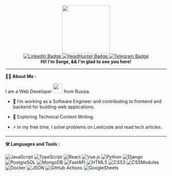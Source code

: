 <div align="center">
  <img src="https://media.giphy.com/media/1sgetPM00wWqJpVUTl/giphy.gif" width="150"/>
  <br>
  <a href="https://www.linkedin.com/in/varaeff/">
    <img src="https://img.shields.io/badge/LinkedIn-blue?style=for-the-badge&logo=linkedin&logoColor=white" alt="LinkedIn Badge"/>
  </a>
  <a href="https://hh.ru/resume/e9290c16ff008505e80039ed1f736563726574">
    <img src="https://img.shields.io/badge/HeadHunter-red?style=for-the-badge" alt="HeadHunter Badge"/>
  </a>
  <a href="https://t.me/varaeff">
    <img src="https://img.shields.io/badge/Telegram-blue?style=for-the-badge&logo=telegram&logoColor=white" alt="Telegram Badge"/>
  </a>
  <br>
  <img src="https://komarev.com/ghpvc/?username=varaeff&style=flat-square&color=blue" alt=""/>
  <br>
  <b>Hi! I'm Serge, && I'm glad to see you here!</b>
</div>

---

<b>:man_technologist: About Me :</b>
<p>I am a Web Developer <img src="https://media.giphy.com/media/WUlplcMpOCEmTGBtBW/giphy.gif" width="30"> from Russia.</p>

- :telescope: I’m working as a Software Engineer and contributing to frontend and backend for building web applications.

- :seedling: Exploring Technical Content Writing.

- :zap: In my free time, I solve problems on Leetcode and read tech articles.

---

<b>:hammer_and_wrench: Languages and Tools :</b>
<br><br>
![JavaScript](https://img.shields.io/badge/JavaScript-F7DF1E?style=for-the-badge&logo=javascript&logoColor=black)
![TypeScript](https://img.shields.io/badge/TypeSctipt-316192?style=for-the-badge&logo=typescript&logoColor=white)
![React](https://img.shields.io/badge/react-%2320232a.svg?style=for-the-badge&logo=react&logoColor=%2361DAFB)
![Vue.js](https://img.shields.io/badge/Vue.js-green?style=for-the-badge&logo=vuedotjs&logoColor=white)
![Python](https://img.shields.io/badge/Python-gray?style=for-the-badge&logo=python&logoColor=white)
![Django](https://img.shields.io/badge/Django-black?style=for-the-badge&logo=django&logoColor=white)
![PostgreSQL](https://img.shields.io/badge/PostgreSQL-%23E0234E.svg?style=for-the-badge&logo=postgresql&logoColor=white)
![MongoDB](https://img.shields.io/badge/MongoDB-black?style=for-the-badge&logo=mongodb&logoColor=green)
![FastAPI](https://img.shields.io/badge/FastAPI-%2338B2AC.svg?style=for-the-badge&logo=fastapi&logoColor=white)
![HTML5](https://img.shields.io/badge/HTML5-red?style=for-the-badge&logo=html5&logoColor=white)
![CSS3](https://img.shields.io/badge/CSS3-%238DD6F9.svg?style=for-the-badge&logo=css3&logoColor=black)
![CSSModules](https://img.shields.io/badge/CSSModules-%23646CFF.svg?style=for-the-badge&logo=cssmodules&logoColor=white)
![Docker](https://img.shields.io/badge/Docker-316192?style=for-the-badge&logo=docker&logoColor=white)
![JSON](https://img.shields.io/badge/JSON-000000.svg?style=for-the-badge&logo=json&logoColor=white)
![GitHub Actions](https://img.shields.io/badge/github%20actions-%232671E5.svg?style=for-the-badge&logo=githubactions&logoColor=white)
![GoogleSheets](https://img.shields.io/badge/GoogleSheets-%233472AC.svg?style=for-the-badge&logo=googlesheets&logoColor=white)

